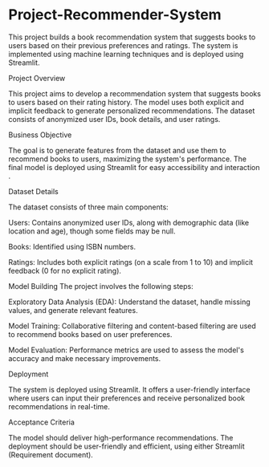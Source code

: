 # Project-Recommender-System


This project builds a book recommendation system that suggests books to users based on their previous preferences and ratings. The system is implemented using machine learning techniques and is deployed using Streamlit.


Project Overview

This project aims to develop a recommendation system that suggests books to users based on their rating history. The model uses both explicit and implicit feedback to generate personalized recommendations. The dataset consists of anonymized user IDs, book details, and user ratings.

Business Objective

The goal is to generate features from the dataset and use them to recommend books to users, maximizing the system's performance. The final model is deployed using Streamlit for easy accessibility and interaction​.

Dataset Details

The dataset consists of three main components:

Users: Contains anonymized user IDs, along with demographic data (like location and age), though some fields may be null.

Books: Identified using ISBN numbers.

Ratings: Includes both explicit ratings (on a scale from 1 to 10) and implicit feedback (0 for no explicit rating)​.

Model Building
The project involves the following steps:

Exploratory Data Analysis (EDA): Understand the dataset, handle missing values, and generate relevant features.

Model Training: Collaborative filtering and content-based filtering are used to recommend books based on user preferences.

Model Evaluation: Performance metrics are used to assess the model's accuracy and make necessary improvements.

Deployment

The system is deployed using Streamlit. It offers a user-friendly interface where users can input their preferences and receive personalized book recommendations in real-time.

Acceptance Criteria

The model should deliver high-performance recommendations.
The deployment should be user-friendly and efficient, using either Streamlit​(Requirement document).
